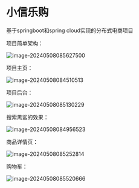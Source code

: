 # 小信乐购
基于springboot和spring cloud实现的分布式电商项目

项目简单架构：

![image-20240508085627500](D:\2023Java\XiaoXinmarket\master\img\image-20240508085627500.png)

项目主页：

![image-20240508084510513](D:\2023Java\XiaoXinmarket\master\image-20240508084510513.png)

项目后台：

![image-20240508085130229](D:\2023Java\XiaoXinmarket\master\img\image-20240508085130229.png)

搜索黑鲨的效果：

![image-20240508084956523](D:\2023Java\XiaoXinmarket\master\img\image-20240508084956523.png)

商品详情页：

![image-20240508085252814](D:\2023Java\XiaoXinmarket\master\img\image-20240508085252814.png)

购物车：

![image-20240508085520666](D:\2023Java\XiaoXinmarket\master\img\image-20240508085520666.png)